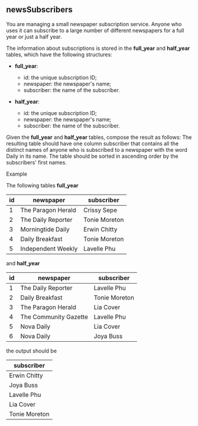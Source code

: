 ## newsSubscribers

You are managing a small newspaper subscription service. Anyone who uses it can subscribe to a large number of different newspapers for a full year or just a half year.

The information about subscriptions is stored in the **full_year** and **half_year** tables, which have the following structures:

- **full_year**:

  - id: the unique subscription ID;
  - newspaper: the newspaper's name;
  - subscriber: the name of the subscriber.

- **half_year**:

  - id: the unique subscription ID;
  - newspaper: the newspaper's name;
  - subscriber: the name of the subscriber.

Given the **full_year** and **half_year** tables, compose the result as follows: The resulting table should have one column subscriber that contains all the distinct names of anyone who is subscribed to a newspaper with the word Daily in its name. The table should be sorted in ascending order by the subscribers' first names.

Example

The following tables **full_year**

| id | newspaper | subscriber |
|---|---|---|
| 1 | The Paragon Herald | Crissy Sepe |
| 2 | The Daily Reporter | Tonie Moreton |
| 3 | Morningtide Daily | Erwin Chitty |
| 4 | Daily Breakfast | Tonie Moreton |
| 5 | Independent Weekly | Lavelle Phu |

and **half_year**

| id | newspaper | subscriber |
|---|---|---|
| 1 | The Daily Reporter | Lavelle Phu |
| 2 | Daily Breakfast | Tonie Moreton |
| 3 | The Paragon Herald | Lia Cover |
| 4 | The Community Gazette | Lavelle Phu |
| 5 | Nova Daily | Lia Cover |
| 6 | Nova Daily | Joya Buss |

the output should be

| subscriber |
|---|
| Erwin Chitty |
| Joya Buss |
| Lavelle Phu |
| Lia Cover |
| Tonie Moreton |
